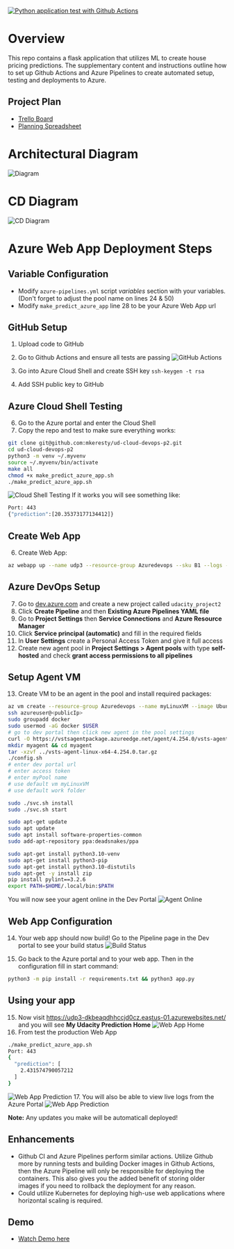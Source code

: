 [![Python application test with Github Actions](https://github.com/mkeresty/ud-cloud-devops-p2/actions/workflows/python-app.yml/badge.svg)](https://github.com/mkeresty/ud-cloud-devops-p2/actions/workflows/python-app.yml)

# Overview

This repo contains a flask application that utilizes ML to create house pricing predictions. The supplementary content and instructions outline how to set up Github Actions and Azure Pipelines to create automated setup, testing and deployments to Azure.

## Project Plan
- [Trello Board](https://trello.com/invite/b/68042cccef3166045705d5e6/ATTIf3f09f0b617032288777c2664ce146ea5C172673/my-trello-board)
- [Planning Spreadsheet](./udacity_project_2_spreadsheet.xlsx)

# Architectural Diagram
![Diagram](./screenshots/microservices-strategy.png)

# CD Diagram
![CD Diagram](./screenshots/cd-diagram.png)


# Azure Web App Deployment Steps

## Variable Configuration
- Modify ```azure-pipelines.yml``` script *variables* section with your variables. (Don't forget to adjust the pool name on lines 24 & 50)
- Modify ```make_predict_azure_app``` line 28 to be your Azure Web App url

## GitHub Setup
1. Upload code to GitHub
2. Go to Github Actions and ensure all tests are passing
![GitHub Actions](./screenshots/ss_2_passing_gh_actions.png)

3. Go into Azure Cloud Shell and create SSH key
```ssh-keygen -t rsa```
4. Add SSH public key to GitHub

## Azure Cloud Shell Testing
6. Go to the Azure portal and enter the Cloud Shell
5. Copy the repo and test to make sure everything works:
```bash
git clone git@github.com:mkeresty/ud-cloud-devops-p2.git
cd ud-cloud-devops-p2
python3 -m venv ~/.myvenv
source ~/.myvenv/bin/activate
make all
chmod +x make_predict_azure_app.sh
./make_predict_azure_app.sh 
```
![Cloud Shell Testing](./screenshots/ss_5_shell_test_run.png)
If it works you will see something like:
```bash
Port: 443
{"prediction":[20.35373177134412]}
```

## Create Web App
6. Create Web App:
```bash
az webapp up --name udp3 --resource-group Azuredevops --sku B1 --logs --runtime "PYTHON:3.10"
```

## Azure DevOps Setup
7. Go to [dev.azure.com](https://go.microsoft.com/fwlink/?LinkId=307137) and create a new project called `udacity_project2`
8. Click **Create Pipeline** and then **Existing Azure Pipelines YAML file**
9. Go to **Project Settings** then **Service Connections** and **Azure Resource Manager**
10. Click **Service principal (automatic)** and fill in the required fields
11. In **User Settings** create a Personal Access Token and give it full access
12. Create new agent pool in **Project Settings > Agent pools** with type **self-hosted** and check **grant access permissions to all pipelines**

## Setup Agent VM
13. Create VM to be an agent in the pool and install required packages:
```bash
az vm create --resource-group Azuredevops --name myLinuxVM --image Ubuntu2204 --generate-ssh-keys --admin-username azureuser --public-ip-sku Standard
ssh azureuser@<publicIp>
sudo groupadd docker
sudo usermod -aG docker $USER
# go to dev portal then click new agent in the pool settings
curl -O https://vstsagentpackage.azureedge.net/agent/4.254.0/vsts-agent-linux-x64-4.254.0.tar.gz
mkdir myagent && cd myagent
tar -xzvf ../vsts-agent-linux-x64-4.254.0.tar.gz
./config.sh
# enter dev portal url
# enter access token
# enter myPool name
# use default vm myLinuxVM
# use default work folder

sudo ./svc.sh install
sudo ./svc.sh start

sudo apt-get update
sudo apt update
sudo apt install software-properties-common
sudo add-apt-repository ppa:deadsnakes/ppa

sudo apt-get install python3.10-venv
sudo apt-get install python3-pip
sudo apt-get install python3.10-distutils
sudo apt-get -y install zip
pip install pylint==3.2.6
export PATH=$HOME/.local/bin:$PATH
```
You will now see your agent online in the Dev Portal
![Agent Online](./screenshots/ss_9_agent_online.png)


## Web App Configuration
14. Your web app should now build! Go to the Pipeline page in the Dev portal to see your build status
![Build Status](./screenshots/ss_10_deployed_app_pipeline.png)

14. Go back to the Azure portal and to your web app. Then in the configuration fill in start command:
```bash
python3 -m pip install -r requirements.txt && python3 app.py
```

## Using your app
15. Now visit https://udp3-dkbeaqdhhccjd0cz.eastus-01.azurewebsites.net/ and you will see **My Udacity Prediction Home**
![Web App Home](./screenshots/ss_12_website_update_proof.png)
16. From test the production Web App
```bash
./make_predict_azure_app.sh
Port: 443
{
  "prediction": [
    2.431574790057212
  ]
}
```
![Web App Prediction](./screenshots/ss_13_prediction_post_update.png)
17. You will also be able to view live logs from the Azure Portal
![Web App Prediction](./screenshots/ss_14_live_logs.png)


**Note:** Any updates you make will be automaticall deployed!



## Enhancements
- Github CI and Azure Pipelines perform similar actions. Utilize Github more by running tests and building Docker images in Github Actions, then the Azure Pipeline will only be responsible for deploying the containers. This also gives you the added benefit of storing older images if you need to rollback the deployment for any reason.
- Could utilize Kubernetes for deploying high-use web applications where horizontal scaling is required.

## Demo 

- [Watch Demo here](https://youtu.be/RqS0iJqFhWM)

